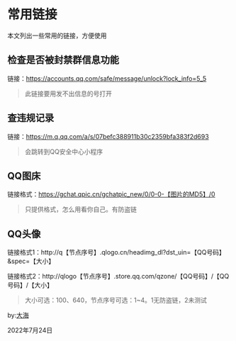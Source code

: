 # 常用链接

本文列出一些常用的链接，方便使用

## 检查是否被封禁群信息功能

链接：https://accounts.qq.com/safe/message/unlock?lock_info=5_5

> 此链接要用发不出信息的号打开

## 查违规记录

链接：https://m.q.qq.com/a/s/07befc388911b30c2359bfa383f2d693

> 会跳转到QQ安全中心小程序

## QQ图床

链接格式：https://gchat.qpic.cn/gchatpic_new/0/0-0-【图片的MD5】/0

> 只提供格式，怎么用看你自己。有防盗链

## QQ头像

链接格式1：http://q【节点序号】.qlogo.cn/headimg_dl?dst_uin=【QQ号码】&spec=【大小】

链接格式2：http://qlogo【节点序号】.store.qq.com/qzone/【QQ号码】/【QQ号码】/【大小】

> 大小可选：100、640，节点序号可选：1~4。1无防盗链，2未测试

by:[大海](https://s1.ax1x.com/2022/07/21/jLlU8s.png)

2022年7月24日